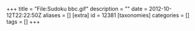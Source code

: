 +++
title = "File:Sudoku bbc.gif"
description = ""
date = 2012-10-12T22:22:50Z
aliases = []
[extra]
id = 12381
[taxonomies]
categories = []
tags = []
+++


